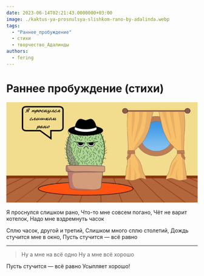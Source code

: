 ```yaml
---
date: 2023-06-14T02:21:43.0000000+03:00
image: ./kaktus-ya-prosnulsya-slishkom-rano-by-adalinda.webp
tags:
  - "Раннее_пробуждение"
  - стихи
  - творчество_Адалинды
authors:
  - fering
---
```

# Раннее пробуждение (стихи)

[!["Кактус: я проснулся слишком рано" Адалинды](./kaktus-ya-prosnulsya-slishkom-rano-by-adalinda.webp)](https://cdn.discordapp.com/attachments/859253126878724126/1118301432739790868/image.png)

Я проснулся слишком рано,
Что-то мне совсем погано,
Чёт не варит котелок,
Надо мне вздремнуть часок

Сплю часок, другой и третий,
Слишком много сплю столетий,
Дождь стучится мне в окно,
Пусть стучится — всё равно

***

> Ну а мне на всё одно
> Ну а мне всё хорошо

Пусть стучится — всё равно
Усыпляет хорошо!
